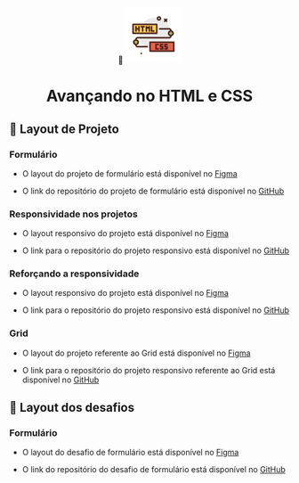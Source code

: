 <div align="center">
  <div>
    🔗 <img src="https://github.com/Gelzieny/formacao-explorer/blob/main/html_introduction/image/image.png?raw=true" alt="Logo do html e css" width="100px"/> 
  </div>
  <h1>Avançando no HTML e CSS</h1>
</div>


## 🎨 Layout de Projeto

### Formulário

- O layout do projeto de formulário está disponível no [Figma](<https://www.figma.com/design/hTDlWDBovQVmDdoy9PJIFb/Explorer-Stage-03-Projeto-01-(Copy)?node-id=0-1&node-type=canvas&t=8TbnkqgNknyGSkDV-0>)

- O link do repositório do projeto de formulário está disponível no [GitHub](<https://github.com/Gelzieny/formulario-html-css.git>)

### Responsividade nos projetos

- O layout responsivo do projeto está disponível no [Figma](<https://www.figma.com/design/jdE7M7D07hdSeuheB7qG8I/Explorer-Stage-03-Projeto-02-(Copy)?node-id=203-412&node-type=canvas&t=zEONZhVIoJHls2XK-0>)

- O link para o repositório do projeto responsivo está disponível no [GitHub](<https://github.com/Gelzieny/responsividade_html.git>)

### Reforçando a responsividade

- O layout responsivo do projeto está disponível no [Figma](<https://www.figma.com/design/mvvf2QqTxGebUHHXRQxdIF/Cheesecake-%E2%80%A2-Projeto-Explorer-(Community)?node-id=1-754&node-type=frame&t=UwK7nAzz6yER6FYg-0>)

- O link para o repositório do projeto responsivo está disponível no [GitHub](<https://github.com/Gelzieny/cheesecake.git>)

### Grid

- O layout do projeto referente ao Grid está disponível no [Figma](<https://www.figma.com/design/14VbPbQu74ltHMU5DoTEQR/Galaxies-%E2%80%A2-Projeto-Explorer-(Community)?node-id=115-3&node-type=canvas&t=JzjD2tLLM1ZrbWPZ-0>)

- O link para o repositório do projeto responsivo referente ao Grid está disponível no [GitHub](<https://github.com/Gelzieny/fotoblog.git>)

## 🎨 Layout dos desafios

### Formulário
- O layout do desafio de formulário está disponível no [Figma](<https://www.figma.com/design/6VyXERHta0rvWAS1aOfG3k/Stage-03---Formul%C3%A1rio-intermedi%C3%A1rio-(Copy)?node-id=3-4&node-type=frame&t=YiLWV9U4UkbqqHv2-0>)

- O link do repositório do desafio de formulário está disponível no [GitHub](<https://github.com/Gelzieny/formacao-explorer/tree/main/advanced_html/desafio/C%C3%B3digo%20do%20desafio1%20-%20Fase%2003>)
